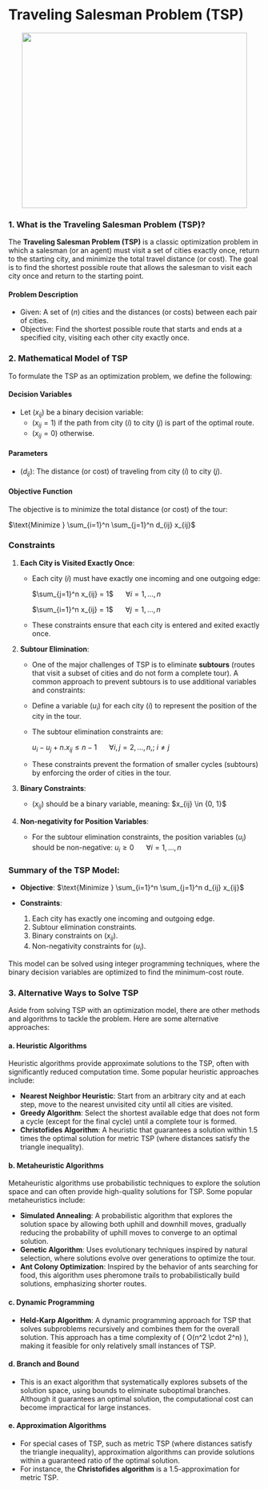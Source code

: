 # Traveling Salesman Problem (TSP)

<p align="center"> 
  <img width="450" height="350" src="https://community.ptc.com/t5/image/serverpage/image-id/2899i03C9464782900092/image-size/large?v=v2&px=999"> 
</p>

### 1. What is the Traveling Salesman Problem (TSP)?

The **Traveling Salesman Problem (TSP)** is a classic optimization problem in which a salesman (or an agent) must visit a set of cities exactly once, return to the starting city, and minimize the total travel distance (or cost). The goal is to find the shortest possible route that allows the salesman to visit each city once and return to the starting point.

#### Problem Description
- Given: A set of $( n )$ cities and the distances (or costs) between each pair of cities.
- Objective: Find the shortest possible route that starts and ends at a specified city, visiting each other city exactly once.

### 2. Mathematical Model of TSP

To formulate the TSP as an optimization problem, we define the following:

#### Decision Variables
- Let $( x_{ij} )$ be a binary decision variable:
  - $( x_{ij} = 1 )$ if the path from city $( i )$ to city $( j )$ is part of the optimal route.
  - $( x_{ij} = 0 )$ otherwise.

#### Parameters
- $( d_{ij} )$: The distance (or cost) of traveling from city $( i )$ to city $( j )$.

#### Objective Function
The objective is to minimize the total distance (or cost) of the tour:

$\text{Minimize } \sum_{i=1}^n \sum_{j=1}^n d_{ij} x_{ij}$

### Constraints

1. **Each City is Visited Exactly Once**:
   - Each city $( i )$ must have exactly one incoming and one outgoing edge:
   
     $\sum_{j=1}^n x_{ij} = 1$   $\quad$    $\forall i = 1, ..., n$

     $\sum_{i=1}^n x_{ij} = 1$   $\quad$   $\forall j = 1, ..., n$

   - These constraints ensure that each city is entered and exited exactly once.

3. **Subtour Elimination**:
   - One of the major challenges of TSP is to eliminate **subtours** (routes that visit a subset of cities and do not form a complete tour). A common approach to prevent subtours is to use additional variables and constraints:
   - Define a variable $( u_i )$ for each city $( i )$ to represent the position of the city in the tour.
   - The subtour elimination constraints are:
     
     $u_i - u_j + n.x_{ij} \leq n - 1$   $\quad$   $\forall i, j = 2, ..., n, ; \ i \neq j$
     
   - These constraints prevent the formation of smaller cycles (subtours) by enforcing the order of cities in the tour.

4. **Binary Constraints**:
   - $( x_{ij} )$ should be a binary variable, meaning:
     $x_{ij} \in \{0, 1}$

5. **Non-negativity for Position Variables**:
   - For the subtour elimination constraints, the position variables $( u_i )$ should be non-negative:
     $u_i \geq 0$ $\quad$ $\forall i = 1, ..., n$

### Summary of the TSP Model:

- **Objective**: $\text{Minimize } \sum_{i=1}^n \sum_{j=1}^n d_{ij} x_{ij}$
  
- **Constraints**:
  1. Each city has exactly one incoming and outgoing edge.
  2. Subtour elimination constraints.
  3. Binary constraints on $( x_{ij} )$.
  4. Non-negativity constraints for $( u_i )$.

This model can be solved using integer programming techniques, where the binary decision variables are optimized to find the minimum-cost route.

### 3. Alternative Ways to Solve TSP

Aside from solving TSP with an optimization model, there are other methods and algorithms to tackle the problem. Here are some alternative approaches:

#### a. **Heuristic Algorithms**
Heuristic algorithms provide approximate solutions to the TSP, often with significantly reduced computation time. Some popular heuristic approaches include:
   - **Nearest Neighbor Heuristic**: Start from an arbitrary city and at each step, move to the nearest unvisited city until all cities are visited.
   - **Greedy Algorithm**: Select the shortest available edge that does not form a cycle (except for the final cycle) until a complete tour is formed.
   - **Christofides Algorithm**: A heuristic that guarantees a solution within 1.5 times the optimal solution for metric TSP (where distances satisfy the triangle inequality).

#### b. **Metaheuristic Algorithms**
Metaheuristic algorithms use probabilistic techniques to explore the solution space and can often provide high-quality solutions for TSP. Some popular metaheuristics include:
   - **Simulated Annealing**: A probabilistic algorithm that explores the solution space by allowing both uphill and downhill moves, gradually reducing the probability of uphill moves to converge to an optimal solution.
   - **Genetic Algorithm**: Uses evolutionary techniques inspired by natural selection, where solutions evolve over generations to optimize the tour.
   - **Ant Colony Optimization**: Inspired by the behavior of ants searching for food, this algorithm uses pheromone trails to probabilistically build solutions, emphasizing shorter routes.

#### c. **Dynamic Programming**
   - **Held-Karp Algorithm**: A dynamic programming approach for TSP that solves subproblems recursively and combines them for the overall solution. This approach has a time complexity of \( O(n^2 \cdot 2^n) \), making it feasible for only relatively small instances of TSP.

#### d. **Branch and Bound**
   - This is an exact algorithm that systematically explores subsets of the solution space, using bounds to eliminate suboptimal branches. Although it guarantees an optimal solution, the computational cost can become impractical for large instances.

#### e. **Approximation Algorithms**
   - For special cases of TSP, such as metric TSP (where distances satisfy the triangle inequality), approximation algorithms can provide solutions within a guaranteed ratio of the optimal solution.
   - For instance, the **Christofides algorithm** is a 1.5-approximation for metric TSP.
